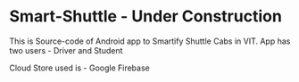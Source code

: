# Smart-Shuttle - Under Construction
This is Source-code of Android app to Smartify Shuttle Cabs in VIT. 
App has two users - Driver and Student

Cloud Store used is - Google Firebase
